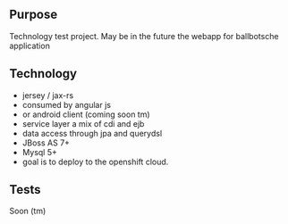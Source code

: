 Purpose
--------
Technology test project. May be in the future the webapp for ballbotsche application

Technology
----------
* jersey / jax-rs
* consumed by angular js 
* or android client (coming soon tm)
* service layer a mix of cdi and ejb
* data access through jpa and querydsl
* JBoss AS 7+
* Mysql 5+
* goal is to deploy to the openshift cloud.

Tests
-----
Soon (tm)

